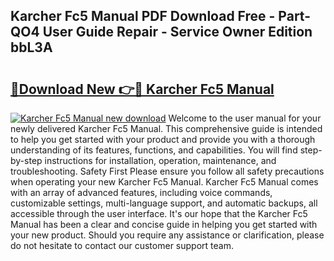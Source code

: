 ## Karcher Fc5 Manual PDF Download Free - Part-QO4 User Guide Repair - Service Owner Edition bbL3A

# <h2><a href="http://cf16125.oget.top/?id=Karcher+Fc5+Manual">🔗Download New 👉🔴 Karcher Fc5 Manual</a></h2>

[![Karcher Fc5 Manual new download](https://i.imgur.com/5g1atiW.png)](http://cf16125.oget.top/?id=Karcher+Fc5+Manual)
Welcome to the user manual for your newly delivered Karcher Fc5 Manual. This comprehensive guide is intended to help you get started with your product and provide you with a thorough understanding of its features, functions, and capabilities. You will find step-by-step instructions for installation, operation, maintenance, and troubleshooting. Safety First Please ensure you follow all safety precautions when operating your new Karcher Fc5 Manual. Karcher Fc5 Manual comes with an array of advanced features, including voice commands, customizable settings, multi-language support, and automatic backups, all accessible through the user interface. It's our hope that the Karcher Fc5 Manual has been a clear and concise guide in helping you get started with your new product. Should you require any assistance or clarification, please do not hesitate to contact our customer support team.
